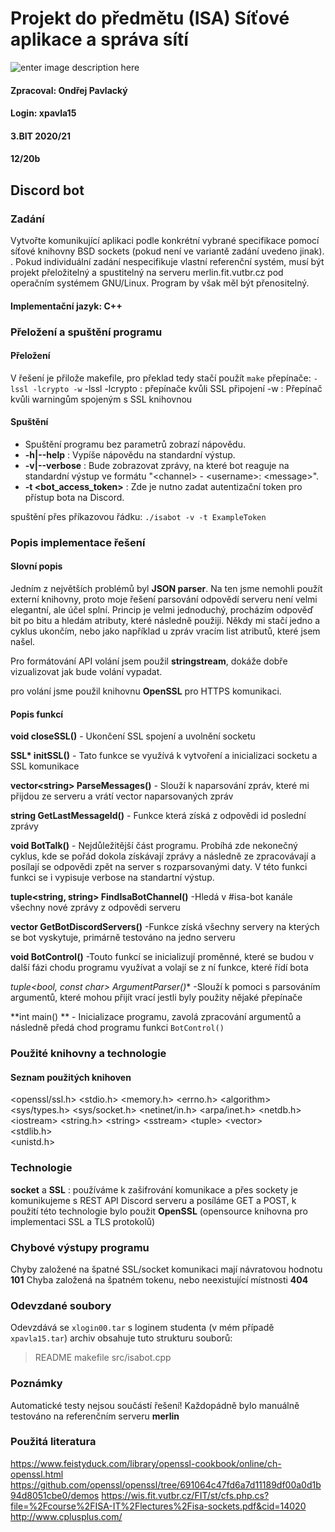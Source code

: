﻿# Projekt do předmětu (ISA)   Síťové aplikace a správa sítí	
![enter image description here](https://www.fekt.vut.cz/elektron/img/FIT_zkracene_barevne_ram_m.png)



#### Zpracoval: Ondřej Pavlacký
#### Login: xpavla15
#### 3.BIT 2020/21
#### 12/20b

## Discord bot

### Zadání 
Vytvořte komunikující aplikaci podle konkrétní vybrané specifikace pomocí síťové knihovny BSD sockets (pokud není ve variantě zadání uvedeno jinak). . Pokud individuální zadání nespecifikuje vlastní referenční systém, musí být projekt přeložitelný a spustitelný na serveru merlin.fit.vutbr.cz pod operačním systémem GNU/Linux. Program by však měl být přenositelný. 
#### Implementační jazyk: C++

### Přeložení a spuštění programu

#### Přeložení
V řešení je přilože makefile, pro překlad tedy stačí použít `make`
přepínače: `-lssl -lcrypto -w`
\-lssl -lcrypto : přepínače kvůli SSL připojení 
\-w : Přepínač kvůli warningům spojeným s SSL knihovnou

#### Spuštění
-   Spuštění programu bez parametrů zobrazí nápovědu.
-   **-h|--help** : Vypíše nápovědu na standardní výstup.
-   **-v|--verbose** : Bude zobrazovat zprávy, na které bot reaguje na standardní výstup ve formátu "\<channel> - \<username>: \<message>".
-   **-t \<bot_access_token>** : Zde je nutno zadat autentizační token pro přístup bota na Discord.

spuštění přes příkazovou řádku:
  `./isabot -v -t ExampleToken`  

### Popis implementace řešení

#### Slovní popis
Jedním z největších problémů byl **JSON parser**. Na ten jsme nemohli použít externí knihovny, proto moje řešení parsování odpovědí serveru není velmi elegantní, ale účel splní. Princip je velmi jednoduchý, procházím odpověď bit po bitu a hledám atributy, které následně použiji. Někdy mi stačí jedno a cyklus ukončím, nebo jako například u zpráv vracím list atributů, které jsem našel.

Pro formátování API volání jsem použil **stringstream**,  dokáže dobře vizualizovat jak bude volání vypadat.

pro volání jsme použil knihovnu **OpenSSL** pro HTTPS komunikaci.

#### Popis funkcí 
**void closeSSL()**
\- Ukončení SSL spojení a uvolnění socketu

**SSL\*  initSSL()**
\- Tato funkce se využívá k vytvoření a inicializaci socketu a SSL komunikace

**vector\<string> ParseMessages()**
\- Slouží k  naparsování zpráv, které mi přijdou ze serveru a vrátí vector naparsovaných zpráv

**string GetLastMessageId()**
\- Funkce která získá z odpovědi  id poslední zprávy 

**void BotTalk()**
\- Nejdůležitější část programu. Probíhá zde nekonečný cyklus, kde se pořád dokola získávají zprávy a následně ze zpracovávají a posílají se odpovědi zpět na server s rozparsovanými daty. V této funkci funkci se i vypisuje verbose na standartní výstup.

**tuple<string, string> FindIsaBotChannel()**
\-Hledá v #isa-bot kanále všechny nové zprávy z odpovědi serveru

**vector<string> GetBotDiscordServers()**
\-Funkce získá všechny servery na kterých se bot vyskytuje, primárně testováno na jedno serveru

**void BotControl()**
\-Touto funkcí se inicializují proměnné, které se budou v další fázi chodu programu využívat a volají se z ní funkce, které řídí bota

**tuple<bool, const char*> ArgumentParser()**
\-Slouží k pomoci s parsováním argumentů, které mohou přijít
vrací jestli byly použity nějaké přepínače

**int main() **
\- Inicializace programu, zavolá zpracování argumentů a následně předá chod programu funkci `BotControl()`


### Použité knihovny a technologie
#### Seznam použitých knihoven
\<openssl/ssl.h>
\<stdio.h>
\<memory.h>
\<errno.h>
\<algorithm>
\<sys/types.h>
\<sys/socket.h>
\<netinet/in.h>
\<arpa/inet.h>
\<netdb.h>
\<iostream>
\<string.h>
\<string>
\<sstream>
\<tuple>
\<vector>  
\<stdlib.h>  
\<unistd.h>
  
### Technologie
**socket** a **SSL** :  používáme k zašifrování komunikace a přes sockety je komunikujeme s REST API Discord serveru a posíláme GET a POST,  k použití této technologie bylo použit **OpenSSL** (opensource knihovna pro implementaci SSL a TLS protokolů)


### Chybové výstupy programu
Chyby založené na špatné SSL/socket komunikaci mají návratovou hodnotu **101**
Chyba založená na špatném tokenu, nebo neexistující místnosti **404**

### Odevzdané soubory 
Odevzdává se  `xlogin00.tar` s loginem studenta (v mém případě `xpavla15.tar`)
archiv obsahuje tuto strukturu souborů:

>  README
>  makefile 
>  src/isabot.cpp

### Poznámky 
Automatické testy nejsou součástí řešení!
Každopádně bylo manuálně testováno na referenčním serveru **merlin**

### Použitá literatura
https://www.feistyduck.com/library/openssl-cookbook/online/ch-openssl.html
https://github.com/openssl/openssl/tree/691064c47fd6a7d11189df00a0d1b94d8051cbe0/demos
https://wis.fit.vutbr.cz/FIT/st/cfs.php.cs?file=%2Fcourse%2FISA-IT%2Flectures%2Fisa-sockets.pdf&cid=14020
http://www.cplusplus.com/
